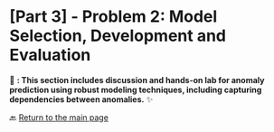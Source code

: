# [Part 3] - Problem 2: Model Selection, Development and Evaluation

📂 **: This section includes discussion and hands-on lab for anomaly prediction using robust modeling techniques, including capturing dependencies between anomalies.** ✨  



🔙 [Return to the main page](../)
